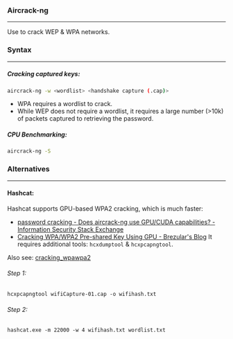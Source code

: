 ### Aircrack-ng
---
Use to crack WEP & WPA networks.

### Syntax
---
##### Cracking captured keys:
```sh
aircrack-ng -w <wordlist> <handshake capture (.cap)>
```
- WPA requires a wordlist to crack.
- While WEP does not require a wordlist, it requires a large number (>10k) of packets captured to retrieving the password.

##### CPU Benchmarking:
```sh
aircrack-ng -S
```


### Alternatives
---
#### Hashcat:
Hashcat supports GPU-based WPA2 cracking, which is much faster:
- [password cracking - Does aircrack-ng use GPU/CUDA capabilities? - Information Security Stack Exchange](https://security.stackexchange.com/questions/161158/does-aircrack-ng-use-gpu-cuda-capabilities)
- [Cracking WPA/WPA2 Pre-shared Key Using GPU - Brezular's Blog](https://brezular.com/2021/07/01/cracking-wpa-wpa2-pre-shared-key-using-gpu/)
It requires additional tools: `hcxdumptool` & `hcxpcapngtool`.

Also see: [cracking_wpawpa2](https://hashcat.net/wiki/doku.php?id=cracking_wpawpa2)

###### Step 1: 
```
hcxpcapngtool wifiCapture-01.cap -o wifihash.txt
```

###### Step 2: 
```
hashcat.exe -m 22000 -w 4 wifihash.txt wordlist.txt
```